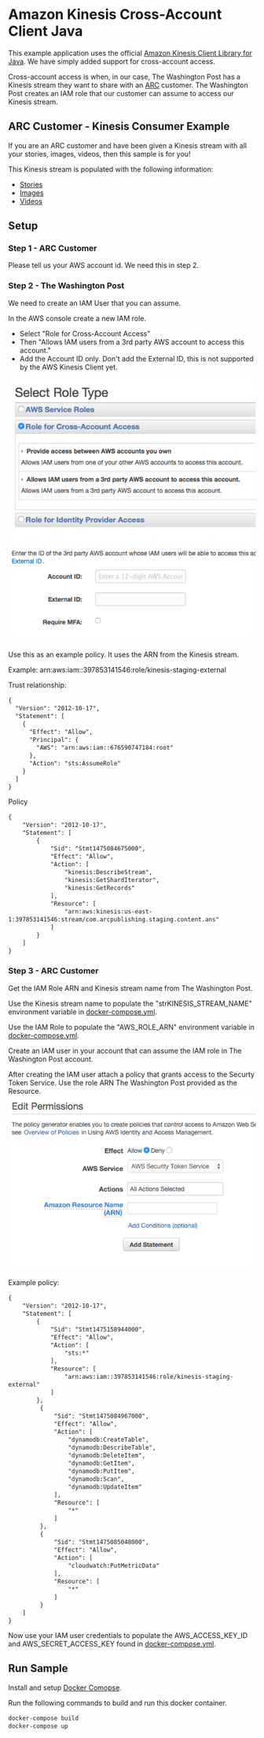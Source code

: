 # Amazon Kinesis Cross-Account Client Java
This example application uses the official [Amazon Kinesis Client Library for Java](http://docs.aws.amazon.com/streams/latest/dev/kinesis-record-processor-implementation-app-java.html).  We have simply added support for cross-account access.

Cross-account access is when, in our case, The Washington Post has a Kinesis stream they want to share with an [ARC](http://www.arcpublishing.com) customer.  The Washington Post creates an IAM role that our customer can assume to access our Kinesis stream.

## ARC Customer - Kinesis Consumer Example
If you are an ARC customer and have been given a Kinesis stream with all your stories, images, videos, then this sample is for you!

This Kinesis stream is populated with the following information:
* [Stories](https://github.com/washingtonpost/ans-schema/blob/master/src/main/resources/schema/ans/0.5.7/content_operation.json)
* [Images](https://github.com/washingtonpost/ans-schema/blob/master/src/main/resources/schema/ans/0.5.7/image_operation.json)
* [Videos](https://github.com/washingtonpost/ans-schema/blob/master/src/main/resources/schema/ans/0.5.7/video_operation.json)

## Setup
### Step 1 - ARC Customer
Please tell us your AWS account id.  We need this in step 2.

### Step 2 - The Washington Post
We need to create an IAM User that you can assume.

In the AWS console create a new IAM role.
* Select "Role for Cross-Account Access"
* Then "Allows IAM users from a 3rd party AWS account to access this account."
* Add the Account ID only.  Don't add the External ID, this is not supported by the AWS Kinesis Client yet.

![RoleType.png](RoleType.png)
![AccountId.png](AccountId.png)

Use this as an example policy.  It uses the ARN from the Kinesis stream.

Example: arn:aws:iam::397853141546:role/kinesis-staging-external

Trust relationship:
```
{
  "Version": "2012-10-17",
  "Statement": [
    {
      "Effect": "Allow",
      "Principal": {
        "AWS": "arn:aws:iam::676590747184:root"
      },
      "Action": "sts:AssumeRole"
    }
  ]
}
```
Policy

```
{
    "Version": "2012-10-17",
    "Statement": [
        {
            "Sid": "Stmt1475084675000",
            "Effect": "Allow",
            "Action": [
                "kinesis:DescribeStream",
                "kinesis:GetShardIterator",
                "kinesis:GetRecords"
            ],
            "Resource": [
                "arn:aws:kinesis:us-east-1:397853141546:stream/com.arcpublishing.staging.content.ans"
            ]
        }
    ]
}
```

### Step 3 - ARC Customer
Get the IAM Role ARN and Kinesis stream name from The Washington Post.

Use the Kinesis stream name to populate the "strKINESIS_STREAM_NAME" environment variable in [docker-compose.yml](docker-compose.yml).

Use the IAM Role to populate the "AWS_ROLE_ARN" environment variable in [docker-compose.yml](docker-compose.yml).

Create an IAM user in your account that can assume the IAM role in The Washington Post account.

After creating the IAM user attach a policy that grants access to the Securty Token Service.  Use the role ARN The Washington Post provided as the Resource.
![STSRole.png](STSRole.png)

Example policy:
```
{
    "Version": "2012-10-17",
    "Statement": [
        {
            "Sid": "Stmt1475158944000",
            "Effect": "Allow",
            "Action": [
                "sts:*"
            ],
            "Resource": [
                "arn:aws:iam::397853141546:role/kinesis-staging-external"
            ]
        },
         {
             "Sid": "Stmt1475084967000",
             "Effect": "Allow",
             "Action": [
                 "dynamodb:CreateTable",
                 "dynamodb:DescribeTable",
                 "dynamodb:DeleteItem",
                 "dynamodb:GetItem",
                 "dynamodb:PutItem",
                 "dynamodb:Scan",
                 "dynamodb:UpdateItem"
             ],
             "Resource": [
                 "*"
             ]
         },
         {
             "Sid": "Stmt1475085048000",
             "Effect": "Allow",
             "Action": [
                 "cloudwatch:PutMetricData"
             ],
             "Resource": [
                 "*"
             ]
         }
    ]
}
```

Now use your IAM user credentials to populate the AWS_ACCESS_KEY_ID and AWS_SECRET_ACCESS_KEY found in [docker-compose.yml](docker-compose.yml).

## Run Sample
Install and setup [Docker Comopse](https://docs.docker.com/compose/).

Run the following commands to build and run this docker container.
```
docker-compose build
docker-compose up
```